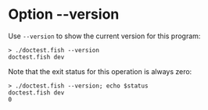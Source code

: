 # Option --version

Use `--version` to show the current version for this program:

    > ./doctest.fish --version
    doctest.fish dev

Note that the exit status for this operation is always zero:

    > ./doctest.fish --version; echo $status
    doctest.fish dev
    0
